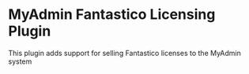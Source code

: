 # MyAdmin Fantastico Licensing Plugin

This plugin adds support for selling Fantastico licenses to the MyAdmin system


